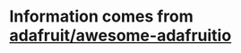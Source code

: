 # Information comes from [adafruit/awesome-adafruitio](https://github.com/adafruit/awesome-adafruitio)

